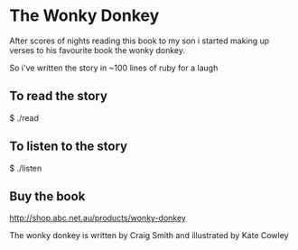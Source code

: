 The Wonky Donkey
================

After scores of nights reading this book to my son
i started making up verses to his favourite book the wonky donkey. 

So i've written the story in ~100 lines of ruby for a laugh

To read the story
-----------------

 $ ./read


To listen to the story
----------------------

  $ ./listen



Buy the book
------------
http://shop.abc.net.au/products/wonky-donkey

The wonky donkey is written by Craig Smith and illustrated by Kate Cowley
